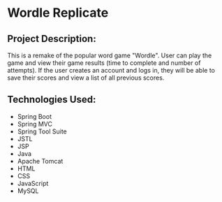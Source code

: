 # Wordle Replicate

## Project Description:

This is a remake of the popular word game "Wordle". User can play the game and view their game results (time to complete and number of attempts). If the user creates an account and logs in, they will be able to save their scores and view a list of all previous scores.  

## Technologies Used:

* Spring Boot
* Spring MVC
* Spring Tool Suite
* JSTL
* JSP
* Java
* Apache Tomcat
* HTML
* CSS
* JavaScript
* MySQL
